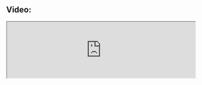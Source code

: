 ## Video:


<iframe width="100%"
src="https://www.youtube.com/watch?v=-JR7h4kgNoM&feature=youtu.be">
</iframe>
